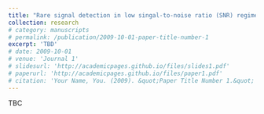 ```yaml
---
title: "Rare signal detection in low singal-to-noise ratio (SNR) regime"
collection: research
# category: manuscripts
# permalink: /publication/2009-10-01-paper-title-number-1
excerpt: 'TBD'
# date: 2009-10-01
# venue: 'Journal 1'
# slidesurl: 'http://academicpages.github.io/files/slides1.pdf'
# paperurl: 'http://academicpages.github.io/files/paper1.pdf'
# citation: 'Your Name, You. (2009). &quot;Paper Title Number 1.&quot; <i>Journal 1</i>. 1(1).'
---
```


TBC
